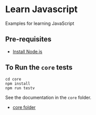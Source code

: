 # Learn Javascript

Examples for learning JavaScript

## Pre-requisites

- [Install Node.js](https://nodejs.org/en/download/)

## To Run the `core` tests


```
cd core
npm install
npm run testv
```

See the documentation in the `core` folder.

- [core folder](core)


